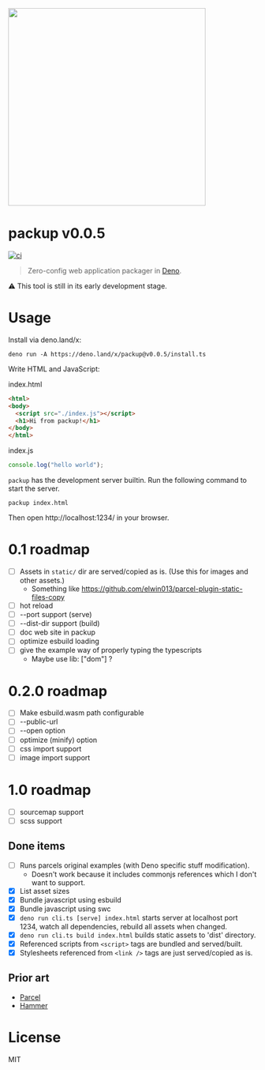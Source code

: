 <img src="https://raw.githubusercontent.com/kt3k/packup/main/sketch/logo.png" width="400" />

# packup v0.0.5

[![ci](https://github.com/kt3k/packup/actions/workflows/ci.yml/badge.svg)](https://github.com/kt3k/packup/actions/workflows/ci.yml)

> Zero-config web application packager in [Deno][Deno].

⚠️ This tool is still in its early development stage.

# Usage

Install via deno.land/x:

```shell
deno run -A https://deno.land/x/packup@v0.0.5/install.ts
```

Write HTML and JavaScript:

index.html

```html
<html>
<body>
  <script src="./index.js"></script>
  <h1>Hi from packup!</h1>
</body>
</html>
```

index.js

```js
console.log("hello world");
```

`packup` has the development server builtin. Run the following command to start
the server.

```
packup index.html
```

Then open http://localhost:1234/ in your browser.

# 0.1 roadmap

- [ ] Assets in `static/` dir are served/copied as is. (Use this for images and
  other assets.)
  - Something like https://github.com/elwin013/parcel-plugin-static-files-copy
- [ ] hot reload
- [ ] --port support (serve)
- [ ] --dist-dir support (build)
- [ ] doc web site in packup
- [ ] optimize esbuild loading
- [ ] give the example way of properly typing the typescripts
  - Maybe use lib: ["dom"] ?

# 0.2.0 roadmap

- [ ] Make esbuild.wasm path configurable
- [ ] --public-url
- [ ] --open option
- [ ] optimize (minify) option
- [ ] css import support
- [ ] image import support

# 1.0 roadmap

- [ ] sourcemap support
- [ ] scss support

## Done items

- [ ] Runs parcels original examples (with Deno specific stuff modification).
  - Doesn't work because it includes commonjs references which I don't want to
    support.
- [x] List asset sizes
- [x] Bundle javascript using esbuild
- [x] Bundle javascript using swc
- [x] `deno run cli.ts [serve] index.html` starts server at localhost port 1234,
  watch all dependencies, rebuild all assets when changed.
- [x] `deno run cli.ts build index.html` builds static assets to 'dist'
  directory.
- [x] Referenced scripts from `<script>` tags are bundled and served/built.
- [x] Stylesheets referenced from `<link />` tags are just served/copied as is.

## Prior art

- [Parcel][Parcel]
- [Hammer][Hammer]

# License

MIT

[Parcel]: https://parceljs.org/
[Deno]: https://deno.land/
[Hammer]: https://github.com/sinclairzx81/hammer
